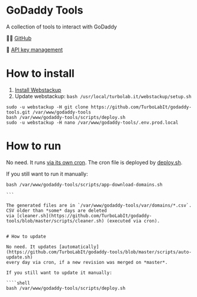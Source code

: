 # GoDaddy Tools

A collection of tools to interact with GoDaddy

👩‍💻 [GitHub](https://github.com/TurboLabIt/godaddy-tools)

🔑 [API key management](https://developer.godaddy.com/keys)


# How to install

1. [Install Webstackup](https://github.com/TurboLabIt/webstackup)
1. Update webstackup: `bash /usr/local/turbolab.it/webstackup/setup.sh`

````shell
sudo -u webstackup -H git clone https://github.com/TurboLabIt/godaddy-tools.git /var/www/godaddy-tools
bash /var/www/godaddy-tools/scripts/deploy.sh
sudo -u webstackup -H nano /var/www/godaddy-tools/.env.prod.local

````


# How to run

No need. It runs [via its own cron](https://github.com/TurboLabIt/godaddy-tools/blob/master/config/custom/cron). The 
cron file is deployed by [deploy.sh](https://github.com/TurboLabIt/godaddy-tools/blob/master/scripts/deploy.sh).

If you still want to run it manually:


````shell
bash /var/www/godaddy-tools/scripts/app-download-domains.sh

```

The generated files are in `/var/www/godaddy-tools/var/domains/*.csv`. CSV older than *some* days are deleted 
via [cleaner.sh](https://github.com/TurboLabIt/godaddy-tools/blob/master/scripts/cleaner.sh) (executed via cron).


# How to update

No need. It updates [automatically](https://github.com/TurboLabIt/godaddy-tools/blob/master/scripts/auto-update.sh) 
every day via cron, if a new revision was merged on *master*.

If you still want to update it manually:

````shell
bash /var/www/godaddy-tools/scripts/deploy.sh

```` 
